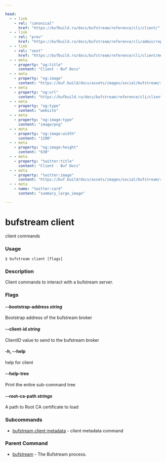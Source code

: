 ```yaml
---

head:
  - - link
    - rel: "canonical"
      href: "https://bufbuild.ru/docs/bufstream/reference/cli/client/"
  - - link
    - rel: "prev"
      href: "https://bufbuild.ru/docs/bufstream/reference/cli/admin/repair/topics/"
  - - link
    - rel: "next"
      href: "https://bufbuild.ru/docs/bufstream/reference/cli/client/metadata/"
  - - meta
    - property: "og:title"
      content: "Client - Buf Docs"
  - - meta
    - property: "og:image"
      content: "https://buf.build/docs/assets/images/social/bufstream/reference/cli/client/index.png"
  - - meta
    - property: "og:url"
      content: "https://bufbuild.ru/docs/bufstream/reference/cli/client/"
  - - meta
    - property: "og:type"
      content: "website"
  - - meta
    - property: "og:image:type"
      content: "image/png"
  - - meta
    - property: "og:image:width"
      content: "1200"
  - - meta
    - property: "og:image:height"
      content: "630"
  - - meta
    - property: "twitter:title"
      content: "Client - Buf Docs"
  - - meta
    - property: "twitter:image"
      content: "https://buf.build/docs/assets/images/social/bufstream/reference/cli/client/index.png"
  - - meta
    - name: "twitter:card"
      content: "summary_large_image"

---
```


# bufstream client

client commands

### Usage

```console
$ bufstream client [flags]
```

### Description

Client commands to interact with a bufstream server.

### Flags

#### \--bootstrap-address _string_

Bootstrap address of the bufstream broker

#### \--client-id _string_

ClientID value to send to the bufstream broker

#### \-h, --help

help for client

#### \--help-tree

Print the entire sub-command tree

#### \--root-ca-path _strings_

A path to Root CA certificate to load

### Subcommands

- [bufstream client metadata](metadata/) - client metadata command

### Parent Command

- [bufstream](../) - The Bufstream process.
